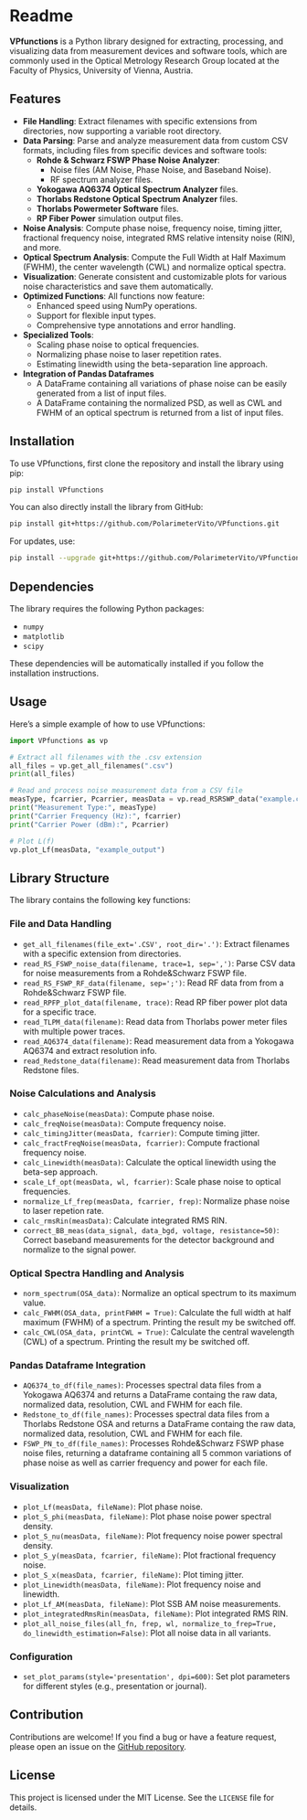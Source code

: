 # Readme

**VPfunctions** is a Python library designed for extracting, processing, and visualizing data from measurement devices and software tools, which are commonly used in the Optical Metrology Research Group located at the Faculty of Physics, University of Vienna, Austria.

## Features

- **File Handling**: Extract filenames with specific extensions from directories, now supporting a variable root directory.
- **Data Parsing**: Parse and analyze measurement data from custom CSV formats, including files from specific devices and software tools:
  - **Rohde & Schwarz FSWP Phase Noise Analyzer**:
    - Noise files (AM Noise, Phase Noise, and Baseband Noise).
    - RF spectrum analyzer files.
  - **Yokogawa AQ6374 Optical Spectrum Analyzer** files.
  - **Thorlabs Redstone Optical Spectrum Analyzer** files.
  - **Thorlabs Powermeter Software** files.
  - **RP Fiber Power** simulation output files.
- **Noise Analysis**: Compute phase noise, frequency noise, timing jitter, fractional frequency noise, integrated RMS relative intensity noise (RIN), and more.
- **Optical Spectrum Analysis**: Compute the Full Width at Half Maximum (FWHM), the center wavelength (CWL) and normalize optical spectra.
- **Visualization**: Generate consistent and customizable plots for various noise characteristics and save them automatically.
- **Optimized Functions**: All functions now feature:
  - Enhanced speed using NumPy operations.
  - Support for flexible input types.
  - Comprehensive type annotations and error handling.
- **Specialized Tools**:
  - Scaling phase noise to optical frequencies.
  - Normalizing phase noise to laser repetition rates.
  - Estimating linewidth using the beta-separation line approach.
- **Integration of Pandas Dataframes**
  - A DataFrame containing all variations of phase noise can be easily generated from a list of input files.
  - A DataFrame containing the normalized PSD, as well as CWL and FWHM of an optical spectrum is returned from a list of input files.


## Installation

To use VPfunctions, first clone the repository and install the library using pip:

```bash
pip install VPfunctions
```

You can also directly install the library from GitHub:

```bash
pip install git+https://github.com/PolarimeterVito/VPfunctions.git
```

For updates, use:
```bash
pip install --upgrade git+https://github.com/PolarimeterVito/VPfunctions.git
```

## Dependencies

The library requires the following Python packages:

- `numpy`
- `matplotlib`
- `scipy`

These dependencies will be automatically installed if you follow the installation instructions.

## Usage

Here’s a simple example of how to use VPfunctions:

```python
import VPfunctions as vp

# Extract all filenames with the .csv extension
all_files = vp.get_all_filenames(".csv")
print(all_files)

# Read and process noise measurement data from a CSV file
measType, fcarrier, Pcarrier, measData = vp.read_RSRSWP_data("example.csv")
print("Measurement Type:", measType)
print("Carrier Frequency (Hz):", fcarrier)
print("Carrier Power (dBm):", Pcarrier)

# Plot L(f)
vp.plot_Lf(measData, "example_output")
```

## Library Structure

The library contains the following key functions:

### File and Data Handling

- `get_all_filenames(file_ext='.CSV', root_dir='.')`: Extract filenames with a specific extension from directories.
- `read_RS_FSWP_noise_data(filename, trace=1, sep=',')`: Parse CSV data for noise measurements from a Rohde&Schwarz FSWP file.
- `read_RS_FSWP_RF_data(filename, sep=';')`: Read RF data from from a Rohde&Schwarz FSWP file.
- `read_RPFP_plot_data(filename, trace)`: Read RP fiber power plot data for a specific trace.
- `read_TLPM_data(filename)`: Read data from Thorlabs power meter files with multiple power traces.
- `read_AQ6374_data(filename)`: Read measurement data from a Yokogawa AQ6374 and extract resolution info.
- `read_Redstone_data(filename)`: Read measurement data from Thorlabs Redstone files.


### Noise Calculations and Analysis

- `calc_phaseNoise(measData)`: Compute phase noise.
- `calc_freqNoise(measData)`: Compute frequency noise.
- `calc_timingJitter(measData, fcarrier)`: Compute timing jitter.
- `calc_fractFreqNoise(measData, fcarrier)`: Compute fractional frequency noise.
- `calc_Linewidth(measData)`: Calculate the optical linewidth using the beta-sep approach.
- `scale_Lf_opt(measData, wl, fcarrier)`: Scale phase noise to optical frequencies.
- `normalize_Lf_frep(measData, fcarrier, frep)`: Normalize phase noise to laser repetion rate.
- `calc_rmsRin(measData)`: Calculate integrated RMS RIN.
- `correct_BB_meas(data_signal, data_bgd, voltage, resistance=50)`: Correct baseband measurements for the detector background and normalize to the signal power.

### Optical Spectra Handling and Analysis

- `norm_spectrum(OSA_data)`: Normalize an optical spectrum to its maximum value.
- `calc_FWHM(OSA_data, printFWHM = True)`: Calculate the full width at half maximum (FWHM) of a spectrum. Printing the result my be switched off.
- `calc_CWL(OSA_data, printCWL = True)`: Calculate the central wavelength (CWL) of a spectrum. Printing the result my be switched off.

### Pandas Dataframe Integration

 - `AQ6374_to_df(file_names)`: Processes spectral data files from a Yokogawa AQ6374 and returns a DataFrame containg the raw data, normalized data, resolution, CWL and FWHM for each file.
 - `Redstone_to_df(file_names)`: Processes spectral data files from a Thorlabs Redstone OSA and returns a DataFrame containg the raw data, normalized data, resolution, CWL and FWHM for each file.
 - `FSWP_PN_to_df(file_names)`: Processes Rohde&Schwarz FSWP phase noise files, returning a dataframe containing all 5 common variations of phase noise as well as carrier frequency and power for each file.

### Visualization

- `plot_Lf(measData, fileName)`: Plot phase noise.
- `plot_S_phi(measData, fileName)`: Plot phase noise power spectral density.
- `plot_S_nu(measData, fileName)`: Plot frequency noise power spectral density.
- `plot_S_y(measData, fcarrier, fileName)`: Plot fractional frequency noise.
- `plot_S_x(measData, fcarrier, fileName)`: Plot timing jitter.
- `plot_Linewidth(measData, fileName)`: Plot frequency noise and linewidth.
- `plot_Lf_AM(measData, fileName)`: Plot SSB AM noise measurements.
- `plot_integratedRmsRin(measData, fileName)`: Plot integrated RMS RIN.
- `plot_all_noise_files(all_fn, frep, wl, normalize_to_frep=True, do_linewidth_estimation=False)`: Plot all noise data in all variants.

### Configuration

- `set_plot_params(style='presentation', dpi=600)`: Set plot parameters for different styles (e.g., presentation or journal).

## Contribution

Contributions are welcome! If you find a bug or have a feature request, please open an issue on the [GitHub repository](https://github.com/yourusername/VPfunctions).

## License

This project is licensed under the MIT License. See the `LICENSE` file for details.